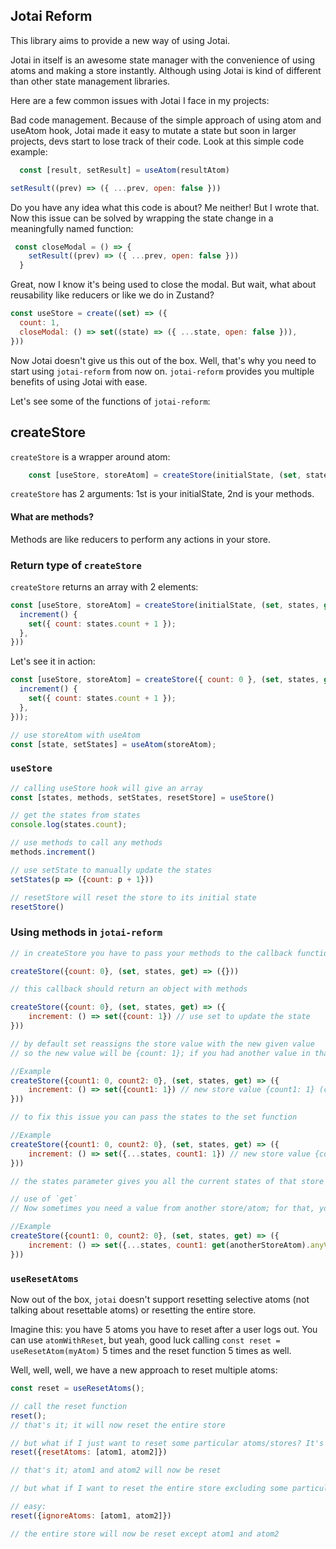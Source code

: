 ## Jotai Reform

This library aims to provide a new way of using Jotai.

Jotai in itself is an awesome state manager with the convenience of using atoms and making a store instantly. Although using Jotai is kind of different than other state management libraries.

Here are a few common issues with Jotai I face in my projects:

Bad code management. Because of the simple approach of using atom and useAtom hook, Jotai made it easy to mutate a state but soon in larger projects, devs start to lose track of their code. Look at this simple code example:
```javascript
  const [result, setResult] = useAtom(resultAtom)

setResult((prev) => ({ ...prev, open: false }))

```
Do you have any idea what this code is about? Me neither! But I wrote that. Now this issue can be solved by wrapping the state change in a meaningfully named function:
```javascript
 const closeModal = () => {
    setResult((prev) => ({ ...prev, open: false }))
  }
```

Great, now I know it's being used to close the modal. But wait, what about reusability like reducers or like we do in Zustand?

```javascript
const useStore = create((set) => ({
  count: 1,
  closeModal: () => set((state) => ({ ...state, open: false })),
}))
```

Now Jotai doesn't give us this out of the box. Well, that's why you need to start using `jotai-reform` from now on. `jotai-reform` provides you multiple benefits of using Jotai with ease.

Let's see some of the functions of `jotai-reform`:

## createStore
`createStore` is a wrapper around atom:
```javascript
    const [useStore, storeAtom] = createStore(initialState, (set, states, get) => ({...methods}));
```
`createStore` has 2 arguments: 1st is your initialState, 2nd is your methods.

#### What are methods?
Methods are like reducers to perform any actions in your store.

### Return type of `createStore`
`createStore` returns an array with 2 elements:

```javascript
const [useStore, storeAtom] = createStore(initialState, (set, states, get) => ({
  increment() {
    set({ count: states.count + 1 });
  },
}))
```

Let's see it in action:

```javascript
const [useStore, storeAtom] = createStore({ count: 0 }, (set, states, get) => ({
  increment() {
    set({ count: states.count + 1 });
  },
}));

// use storeAtom with useAtom
const [state, setStates] = useAtom(storeAtom);

```

### `useStore`
```javascript
// calling useStore hook will give an array 
const [states, methods, setStates, resetStore] = useStore()

// get the states from states
console.log(states.count);

// use methods to call any methods
methods.increment()

// use setState to manually update the states
setStates(p => ({count: p + 1}))

// resetStore will reset the store to its initial state
resetStore()
```

### Using methods in `jotai-reform`
```javascript
// in createStore you have to pass your methods to the callback function

createStore({count: 0}, (set, states, get) => ({}))

// this callback should return an object with methods

createStore({count: 0}, (set, states, get) => ({
    increment: () => set({count: 1}) // use set to update the state
}))

// by default set reassigns the store value with the new given value
// so the new value will be {count: 1}; if you had another value in that object, it will be removed

//Example
createStore({count1: 0, count2: 0}, (set, states, get) => ({
    increment: () => set({count1: 1}) // new store value {count1: 1} (count2 is removed)
}))

// to fix this issue you can pass the states to the set function

//Example
createStore({count1: 0, count2: 0}, (set, states, get) => ({
    increment: () => set({...states, count1: 1}) // new store value {count1: 1, count2: 0}
}))

// the states parameter gives you all the current states of that store

// use of `get`
// Now sometimes you need a value from another store/atom; for that, you can use the get function

//Example 
createStore({count1: 0, count2: 0}, (set, states, get) => ({
    increment: () => set({...states, count1: get(anotherStoreAtom).anyValueFromThatStore}) 
}))
```

### `useResetAtoms`
Now out of the box, `jotai` doesn't support resetting selective atoms (not talking about resettable atoms) or resetting the entire store.

Imagine this: you have 5 atoms you have to reset after a user logs out. You can use `atomWithReset`, but yeah, good luck calling `const reset = useResetAtom(myAtom)` 5 times and the reset function 5 times as well.

Well, well, well, we have a new approach to reset multiple atoms:
```javascript
const reset = useResetAtoms();

// call the reset function
reset();
// that's it; it will now reset the entire store

// but what if I just want to reset some particular atoms/stores? It's easy:
reset({resetAtoms: [atom1, atom2]})

// that's it; atom1 and atom2 will now be reset

// but what if I want to reset the entire store excluding some particular atoms?

// easy:
reset({ignoreAtoms: [atom1, atom2]})

// the entire store will now be reset except atom1 and atom2
```